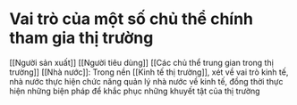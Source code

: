 # Vai trò của một số chủ thể chính tham gia thị trường

[[Người sản xuất]]
[[Người tiêu dùng]]
[[Các chủ thể trung gian trong thị trường]]
[[Nhà nước]]: Trong nền [[Kinh tế thị trường]], xét về vai trò kinh tế, nhà nước thực hiện chức năng quản lý nhà nước về kinh tế, đồng thời thực hiện những biện pháp để khắc phục những khuyết tật của thị trường